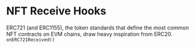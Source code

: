 # NFT Receive Hooks

ERC721 (and ERC1155), the token standards that define the most common NFT contracts on EVM chains, draw heavy inspiration from ERC20.  `onERC721Received()`

## 